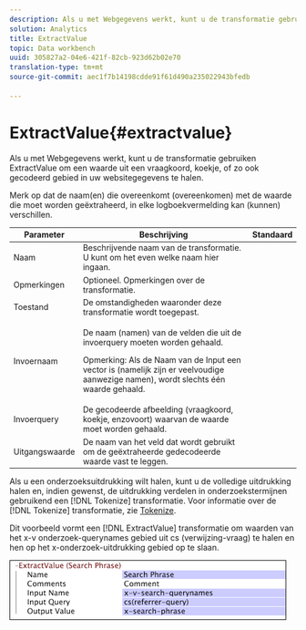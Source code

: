 ```yaml
---
description: Als u met Webgegevens werkt, kunt u de transformatie gebruiken ExtractValue om een waarde uit een vraagkoord, koekje, of zo ook gecodeerd gebied in uw websitegegevens te halen.
solution: Analytics
title: ExtractValue
topic: Data workbench
uuid: 305827a2-04e6-421f-82cb-923d62b02e70
translation-type: tm+mt
source-git-commit: aec1f7b14198cdde91f61d490a235022943bfedb

---
```



# ExtractValue{#extractvalue}

Als u met Webgegevens werkt, kunt u de transformatie gebruiken ExtractValue om een waarde uit een vraagkoord, koekje, of zo ook gecodeerd gebied in uw websitegegevens te halen.

Merk op dat de naam(en) die overeenkomt (overeenkomen) met de waarde die moet worden geëxtraheerd, in elke logboekvermelding kan (kunnen) verschillen.

<table id="table_D16A39BE035043628A4D6F7452952304"> 
 <thead> 
  <tr> 
   <th colname="col1" class="entry"> Parameter </th> 
   <th colname="col2" class="entry"> Beschrijving </th> 
   <th colname="col3" class="entry"> Standaard </th> 
  </tr> 
 </thead>
 <tbody> 
  <tr> 
   <td colname="col1"> Naam </td> 
   <td colname="col2"> Beschrijvende naam van de transformatie. U kunt om het even welke naam hier ingaan. </td> 
   <td colname="col3"></td> 
  </tr> 
  <tr> 
   <td colname="col1"> Opmerkingen </td> 
   <td colname="col2"> Optioneel. Opmerkingen over de transformatie. </td> 
   <td colname="col3"></td> 
  </tr> 
  <tr> 
   <td colname="col1"> Toestand </td> 
   <td colname="col2"> De omstandigheden waaronder deze transformatie wordt toegepast. </td> 
   <td colname="col3"></td> 
  </tr> 
  <tr> 
   <td colname="col1"> Invoernaam </td> 
   <td colname="col2"> <p>De naam (namen) van de velden die uit de invoerquery moeten worden gehaald. </p> <p> <p>Opmerking:  Als de Naam van de Input een vector is (namelijk zijn er veelvoudige aanwezige namen), wordt slechts één waarde gehaald. </p> </p> </td> 
   <td colname="col3"></td> 
  </tr> 
  <tr> 
   <td colname="col1"> Invoerquery </td> 
   <td colname="col2"> De gecodeerde afbeelding (vraagkoord, koekje, enzovoort) waarvan de waarde moet worden gehaald. </td> 
   <td colname="col3"></td> 
  </tr> 
  <tr> 
   <td colname="col1"> Uitgangswaarde </td> 
   <td colname="col2"> De naam van het veld dat wordt gebruikt om de geëxtraheerde gedecodeerde waarde vast te leggen. </td> 
   <td colname="col3"></td> 
  </tr> 
 </tbody> 
</table>

Als u een onderzoeksuitdrukking wilt halen, kunt u de volledige uitdrukking halen en, indien gewenst, de uitdrukking verdelen in onderzoekstermijnen gebruikend een [!DNL Tokenize] transformatie. Voor informatie over de [!DNL Tokenize] transformatie, zie [Tokenize](../../../../../home/c-dataset-const-proc/c-data-trans/c-transf-types/c-standard-transf/c-tokenize.md#concept-f460aa5df3a7476e971af29cf5d9b32c).

Dit voorbeeld vormt een [!DNL ExtractValue] transformatie om waarden van het x-v onderzoek-querynames gebied uit cs (verwijzing-vraag) te halen en hen op het x-onderzoek-uitdrukking gebied op te slaan.

![](assets/cfg_TransformationType_ExtractValue.png)

